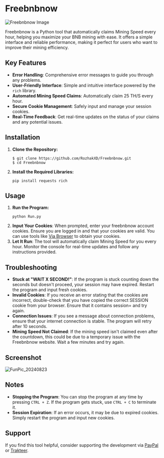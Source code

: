 # Freebnbnow

![Freebnbnow Image](https://github.com/user-attachments/assets/d9cb583f-649f-4f2c-bd6d-db694f794635)

Freebnbnow is a Python tool that automatically claims Mining Speed every hour, helping you maximize your BNB mining with ease. It offers a simple interface and reliable performance, making it perfect for users who want to improve their mining efficiency.

## Key Features
- **Error Handling**: Comprehensive error messages to guide you through any problems.
- **User-Friendly Interface**: Simple and intuitive interface powered by the `rich` library.
- **Automated Mining Speed Claims**: Automatically claim 25 TH/S every hour.
- **Secure Cookie Management**: Safely input and manage your session cookies.
- **Real-Time Feedback**: Get real-time updates on the status of your claims and any potential issues.

## Installation
1. **Clone the Repository:**
    ```
    $ git clone https://github.com/RozhakXD/Freebnbnow.git
    $ cd Freebnbnow
    ```
2. **Install the Required Libraries:**
    ```
    pip install requests rich
    ```

## Usage
1. **Run the Program:**
    ```
    python Run.py
    ```
2. **Input Your Cookies**: When prompted, enter your freebnbnow account cookies. Ensure you are logged in and that your cookies are valid. You can use tools like [Via Browser](https://play.google.com/store/apps/details?id=mark.via.gp&hl=id) to obtain your cookies.
3. **Let It Run**: The tool will automatically claim Mining Speed for you every hour. Monitor the console for real-time updates and follow any instructions provided.

## Troubleshooting
- **Stuck at "WAIT X SECOND!"**: If the program is stuck counting down the seconds but doesn't proceed, your session may have expired. Restart the program and input fresh cookies.
- **Invalid Cookies**: If you receive an error stating that the cookies are incorrect, double-check that you have copied the correct SESSION cookie from your browser. Ensure that it contains session= and try again.
- **Connection Issues**: If you see a message about connection problems, ensure that your internet connection is stable. The program will retry after 10 seconds.
- **Mining Speed Not Claimed**: If the mining speed isn't claimed even after the countdown, this could be due to a temporary issue with the Freebnbnow website. Wait a few minutes and try again.

## Screenshot
![FunPic_20240823](https://github.com/user-attachments/assets/d340070b-44dc-41b6-9aa7-3a0676079dc9)

## Notes
- **Stopping the Program**: You can stop the program at any time by pressing `CTRL + Z`. If the program gets stuck, use `CTRL + C` to terminate it.
- **Session Expiration**: If an error occurs, it may be due to expired cookies. Simply restart the program and input new cookies.

## Support
If you find this tool helpful, consider supporting the development via [PayPal](https://paypal.me/rozhak9) or [Trakteer](https://trakteer.id/rozhak_official/tip).
